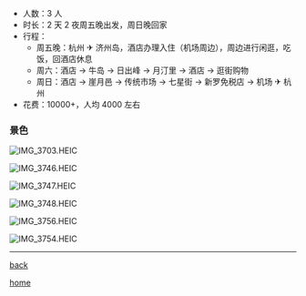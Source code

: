 

- 人数：3 人
- 时长：2 天 2 夜周五晚出发，周日晚回家
- 行程：
	- 周五晚：杭州 ✈ 济州岛，酒店办理入住（机场周边），周边进行闲逛，吃饭，回酒店休息
	- 周六：酒店 -> 牛岛 -> 日出峰 -> 月汀里 -> 酒店 -> 逛街购物
	- 周日：酒店 -> 崖月邑 -> 传统市场 -> 七星街 -> 新罗免税店 -> 机场 ✈ 杭州
- 花费：10000+，人均 4000 左右

### 景色
![IMG_3703.HEIC](https://cdn.jsdelivr.net/gh/TongCodeSpace/picForBlog@master/dataIMG_3703.JPG)

![IMG_3746.HEIC](https://cdn.jsdelivr.net/gh/TongCodeSpace/picForBlog@master/dataIMG_3746.JPG)

![IMG_3747.HEIC](https://cdn.jsdelivr.net/gh/TongCodeSpace/picForBlog@master/dataIMG_3747.HEIC)

![IMG_3748.HEIC](https://cdn.jsdelivr.net/gh/TongCodeSpace/picForBlog@master/dataIMG_3748.HEIC)


![IMG_3756.HEIC](https://cdn.jsdelivr.net/gh/TongCodeSpace/picForBlog@master/dataIMG_3756.HEIC)


![IMG_3754.HEIC](https://cdn.jsdelivr.net/gh/TongCodeSpace/picForBlog@master/dataIMG_3754.HEIC)



































---

[back](../生活.md)

[home](../../../index.md)